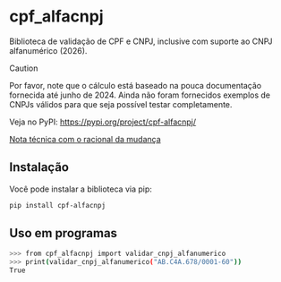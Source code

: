 # cpf_alfacnpj

Biblioteca de validação de CPF e CNPJ, inclusive com suporte ao CNPJ alfanumérico (2026).

> [!CAUTION]
> Por favor, note que o cálculo está baseado na pouca documentação fornecida até junho de 2024.
> Ainda não foram fornecidos exemplos de CNPJs válidos para que seja possível testar completamente.

Veja no PyPI: https://pypi.org/project/cpf-alfacnpj/

[Nota técnica com o racional da mudança](NotaCocad20240549CNPJAlfa.pdf)

## Instalação

Você pode instalar a biblioteca via pip:

```bash
pip install cpf-alfacnpj
```

## Uso em programas

```bash
>>> from cpf_alfacnpj import validar_cnpj_alfanumerico
>>> print(validar_cnpj_alfanumerico("AB.C4A.678/0001-60"))
True
```
